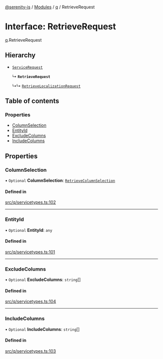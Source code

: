 [@serenity-is](../README.md) / [Modules](../modules.md) / [q](../modules/q.md) / RetrieveRequest

# Interface: RetrieveRequest

[q](../modules/q.md).RetrieveRequest

## Hierarchy

- [`ServiceRequest`](q.ServiceRequest.md)

  ↳ **`RetrieveRequest`**

  ↳↳ [`RetrieveLocalizationRequest`](q.RetrieveLocalizationRequest.md)

## Table of contents

### Properties

- [ColumnSelection](q.RetrieveRequest.md#columnselection)
- [EntityId](q.RetrieveRequest.md#entityid)
- [ExcludeColumns](q.RetrieveRequest.md#excludecolumns)
- [IncludeColumns](q.RetrieveRequest.md#includecolumns)

## Properties

### ColumnSelection

• `Optional` **ColumnSelection**: [`RetrieveColumnSelection`](../enums/q.RetrieveColumnSelection.md)

#### Defined in

[src/q/servicetypes.ts:102](https://github.com/serenity-is/serenity/blob/master/packages/corelib/src/q/servicetypes.ts#L102)

___

### EntityId

• `Optional` **EntityId**: `any`

#### Defined in

[src/q/servicetypes.ts:101](https://github.com/serenity-is/serenity/blob/master/packages/corelib/src/q/servicetypes.ts#L101)

___

### ExcludeColumns

• `Optional` **ExcludeColumns**: `string`[]

#### Defined in

[src/q/servicetypes.ts:104](https://github.com/serenity-is/serenity/blob/master/packages/corelib/src/q/servicetypes.ts#L104)

___

### IncludeColumns

• `Optional` **IncludeColumns**: `string`[]

#### Defined in

[src/q/servicetypes.ts:103](https://github.com/serenity-is/serenity/blob/master/packages/corelib/src/q/servicetypes.ts#L103)

